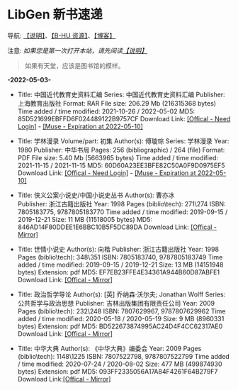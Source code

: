 LibGen 新书速递
===

导航: [【说明】](about.md)、[【B-HU 资源】](//s.b-hu.org/)、[【博客】](//mo.b-hu.org/)

注意: *如果您是第一次打开本站，请先阅读[【说明】](about.md)*

> 如果有天堂，应该是图书馆的模样。

**-2022-05-03-**

- Title: 中国近代教育史资料汇编
Series: 中国近代教育史资料汇编
Publisher: 上海教育出版社
Format: RAR
File size: 206.29 Mb (216315368 bytes)
Time added / time modified:	2021-10-26 / 2022-05-02
MD5: 85D521699EBFFD6F024489122B9757CF
Download Link: [[Offical - Need Login]](//library.bz/uploads/main/85d521699ebffd6f024489122b9757cf.rar) - [[Muse - Expiration at 2022-05-10]](//musetransfer.com/s/u13z5aqkl)

- Title: 学林漫录
Volume/part: 初集
Author(s): 傅璇琮
Series: 学林漫录
Year: 1980
Publisher: 中华书局
Pages: 256 (bibliographic) / 264 (file)
Format:	PDF
File size: 5.40 Mb (5663965 bytes)
Time added / time modified:	2021-11-15 / 2021-11-15
MD5: 60D60A23EE3BFE82C50A0F9D0975EF5
Download Link: [[Offical - Need Login]](//library.bz/uploads/main/160d60a23ee3bfe82c50a0f9d0975ef5.pdf) - [[Muse - Expiration at 2022-05-10]](//musetransfer.com/s/ok8rsanm1)

- Title: 侠义公案小说史/中国小说史丛书
Author(s): 曹亦冰	
Publisher: 浙江古籍出版社
Year: 1998
Pages (biblio\tech): 271\274
ISBN: 7805183775, 9787805183770
Time added / time modified: 2019-09-15 / 2019-12-21
Size: 11 MB (11518005 bytes)
MD5: 846AD14F80DDEE1E6BBC10B5F5DC89DA
Download Link: [[Offical - Mirror]](//31.42.184.140/main/2405000/846ad14f80ddee1e6bbc10b5f5dc89da/%28Volume%2073%20of%20%E4%BE%A0%E4%B9%89%E5%85%AC%E6%A1%88%E5%B0%8F%E8%AF%B4%E5%8F%B2%29%20%E6%9B%B9%E4%BA%A6%E5%86%B0%20-%20%E4%BE%A0%E4%B9%89%E5%85%AC%E6%A1%88%E5%B0%8F%E8%AF%B4%E5%8F%B2_%E4%B8%AD%E5%9B%BD%E5%B0%8F%E8%AF%B4%E5%8F%B2%E4%B8%9B%E4%B9%A6-%E6%B5%99%E6%B1%9F%E5%8F%A4%E7%B1%8D%E5%87%BA%E7%89%88%E7%A4%BE%20%281998%29.pdf)

- Title: 世情小说史
Author(s): 向楷
Publisher: 浙江古籍出版社
Year: 1998
Pages (biblio\tech): 348\351
ISBN: 7805183740, 9787805183749
Time added / time modified: 2019-09-15 / 2019-12-21
Size: 13 MB (14151948 bytes)
Extension: pdf
MD5: EF7EB23FFE4E34361A944B60D87ABFE1
Download Link: [[Offical - Mirror]](//31.42.184.140/main/2405000/ef7eb23ffe4e34361a944b60d87abfe1/%E5%90%91%E6%A5%B7%20-%20%E4%B8%96%E6%83%85%E5%B0%8F%E8%AF%B4%E5%8F%B2-%E6%B5%99%E6%B1%9F%E5%8F%A4%E7%B1%8D%E5%87%BA%E7%89%88%E7%A4%BE%20%281998%29.pdf)

- Title: 政治哲学导论
Author(s): [英] 乔纳森·沃尔夫; Jonathan Wolff
Series:	公共哲学与政治思想
Publisher: 吉林出版集团有限责任公司
Year: 2009
Pages (biblio\tech): 232\248
ISBN: 7807629967, 9787807629962
Time added / time modified: 2020-05-18 / 2020-05-19
Size: 9 MB (8960331 bytes)
Extension: pdf
MD5: BD522673874995AC24D4F4CC62317AE0
Download Link: [[Offical - Mirror]](//31.42.184.140/main/2522000/bd522673874995ac24d4f4cc62317ae0/%28%E5%85%AC%E5%85%B1%E5%93%B2%E5%AD%A6%E4%B8%8E%E6%94%BF%E6%B2%BB%E6%80%9D%E6%83%B3%29%20%5B%E8%8B%B1%5D%20%E4%B9%94%E7%BA%B3%E6%A3%AE%C2%B7%E6%B2%83%E5%B0%94%E5%A4%AB_%20Jonathan%20Wolff%20-%20%E6%94%BF%E6%B2%BB%E5%93%B2%E5%AD%A6%E5%AF%BC%E8%AE%BA-%E5%90%89%E6%9E%97%E5%87%BA%E7%89%88%E9%9B%86%E5%9B%A2%E6%9C%89%E9%99%90%E8%B4%A3%E4%BB%BB%E5%85%AC%E5%8F%B8%20%282009%29.pdf)

- Title: 中华大典
Author(s): 《中华大典》编委会
Year: 2009
Pages (biblio\tech): 1148\1225
ISBN: 7807522798, 9787807522799
Time added / time modified: 2020-07-24 / 2020-08-02
Size: 477 MB (499874930 bytes)
Extension: pdf
MD5: 093FF2335056A17A84F4261F64B279F7
Download Link:[[Offical - Mirror]](//31.42.184.140/main/2562000/093ff2335056a17a84f4261f64b279f7/%E3%80%8A%E4%B8%AD%E5%8D%8E%E5%A4%A7%E5%85%B8%E3%80%8B%E7%BC%96%E5%A7%94%E4%BC%9A%20%E7%BC%96%20-%20%E4%B8%AD%E5%8D%8E%E5%A4%A7%E5%85%B8%20%282009%29.pdf)
